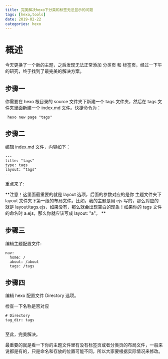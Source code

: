 ```yaml
---
title: 完美解决hexo下分类和标签无法显示的问题
tags: [hexo,tools]
date: 2019-02-22
categories: hexo
---
```


# 概述

今天更换了一个新的主题，之后发现无法正常添加 分类页 和 标签页，经过一下午的研究，终于找到了最完美的解决方案。

<!--more-->

## 步骤一
你需要在 hexo 根目录的 source 文件夹下新建一个 tags 文件夹，然后在 tags 文件夹里面新建一个 index.md 文件。快捷命令为：

```
 hexo new page "tags"

```

## 步骤二
编辑 index.md 文件，内容如下：

```
---
title: "tags"
type: tags
layout: "tags"
---
```

重点来了:

**注意！这里面最重要的就是 layout 选项，后面的参数对应的是你 主题文件夹下 layout 文件夹下第一级的布局文件。比如，我的主题是用 ejs 写的，那么对应的就是 layout/tags.ejs，如果没有，那么就会出现空白的现象！如果你的 tags 文件的命名时 a.ejs，那么你就应该写成 layout: "a"。
**

## 步骤三

编辑主题配置文件:
```
nav:
  home: /
  about: /about
  tags: /tags

```
## 步骤四
编辑 hexo 配置文件 Directory 选项。

检查一下名称是否对应

```
# Directory
tag_dir: tags


```
至此，完美解决。

最重要的就是看一下你的主题文件里有没有标签页或者分类页的布局文件，一般来说都是有的，只是命名和存放的位置可能不同，所以大家要根据实际情况来修改。



















